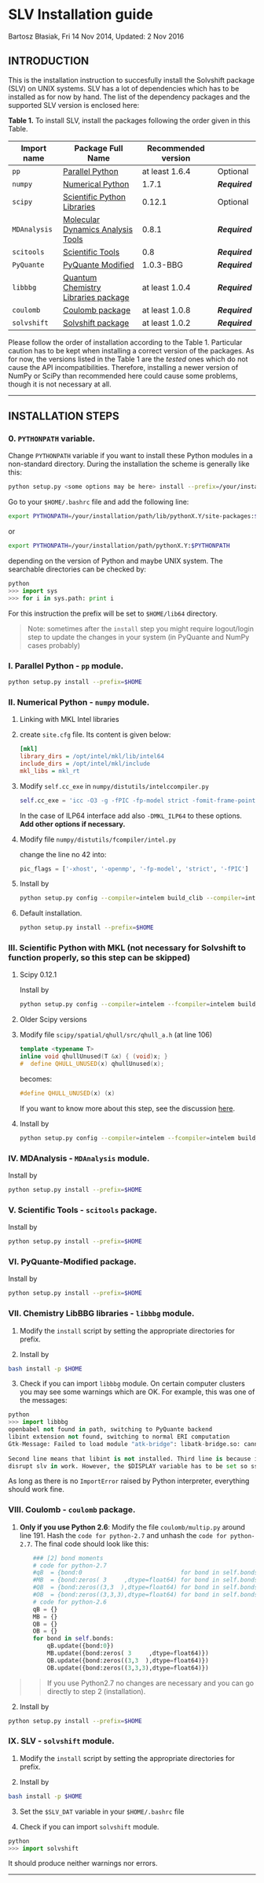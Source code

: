SLV Installation guide
======================

Bartosz Błasiak, Fri 14 Nov 2014, Updated: 2 Nov 2016

INTRODUCTION
------------
 
This is the installation instruction to succesfully install the Solvshift package (SLV) on UNIX systems. 
SLV has a lot of dependencies which has to be installed as for now by hand. 
The list of the dependency packages and the supported SLV version 
is enclosed here:
                                                                                                                
      
**Table 1.** To install SLV, install the packages following the order given in this Table.

| Import name       | Package Full Name                      | Recommended version |                |
| ----------------- | -------------------------------------- | ------------------- | -------------- |
| `pp`              | [Parallel Python]                      | at least 1.6.4      |    Optional    |
| `numpy`           | [Numerical Python]                     | 1.7.1               | **_Required_** |
| `scipy`           | [Scientific Python Libraries]          | 0.12.1              |    Optional    |
| `MDAnalysis`      | [Molecular Dynamics Analysis Tools]    | 0.8.1               | **_Required_** |
| `scitools`        | [Scientific Tools]                     | 0.8                 | **_Required_** |
| `PyQuante`        | [PyQuante Modified]                    | 1.0.3-BBG           | **_Required_** |
| `libbbg`          | [Quantum Chemistry Libraries package]  | at least 1.0.4      | **_Required_** |
| `coulomb`         | [Coulomb package]                      | at least 1.0.8      | **_Required_** |
| `solvshift`       | [Solvshift package]                    | at least 1.0.2      | **_Required_** |
                                                                                                          
Please follow the order of installation according to the Table 1. Particular caution has to be kept 
when installing a correct version of the packages. As for now, the versions listed 
in the Table 1 are the _tested_ ones which do not cause the API incompatibilities. Therefore, 
installing a newer version of NumPy or SciPy than recommended here could cause some problems, though 
it is not necessary at all. 

-----------------------------------------------------------------------------------------------------


INSTALLATION STEPS
------------------

### 0. `PYTHONPATH` variable.

Change `PYTHONPATH` variable if you want to install these Python modules in a non-standard directory. 
During the installation the scheme is generally like this:
                                                                                                     
```bash
python setup.py <some options may be here> install --prefix=/your/installation/path
```
                                                                                                     
Go to your `$HOME/.bashrc` file and add the following line:

```bash                                                                                                     
export PYTHONPATH=/your/installation/path/lib/pythonX.Y/site-packages:$PYTHONPATH
```

or 

```bash
export PYTHONPATH=/your/installation/path/pythonX.Y:$PYTHONPATH
```
depending on the version of Python and maybe UNIX system. 
The searchable directories can be checked by:

```python
python
>>> import sys
>>> for i in sys.path: print i
```

For this instruction the prefix will be set to `$HOME/lib64` directory. 
> Note: sometimes after the `install` step you might require logout/login step to update the changes in your system 
> (in PyQuante and NumPy cases probably)


### I. Parallel Python - `pp` module.

```bash
python setup.py install --prefix=$HOME
```

### II. Numerical Python - `numpy` module.

1. Linking with MKL Intel libraries

  1. create `site.cfg` file. Its content is given below:

     ```cfg
     [mkl]                                                          
     library_dirs = /opt/intel/mkl/lib/intel64
     include_dirs = /opt/intel/mkl/include
     mkl_libs = mkl_rt
     ```
                                                                                                                                   
  2. Modify `self.cc_exe` in `numpy/distutils/intelccompiler.py`

     ```python                                                                                                                              
     self.cc_exe = 'icc -O3 -g -fPIC -fp-model strict -fomit-frame-pointer -openmp -xhost' 
     ```
   
     In the case of ILP64 interface add also `-DMKL_ILP64` to these options. **Add other options if necessary.**
                                                                                                                                   
  3. Modify file `numpy/distutils/fcompiler/intel.py`
                                                                                                                                   
     change the line no 42 into:
     ```python
     pic_flags = ['-xhost', '-openmp', '-fp-model', 'strict', '-fPIC']
     ```
                                                                                                                                   
  4. Install by
     
     ```bash                                                                                                                              
     python setup.py config --compiler=intelem build_clib --compiler=intelem build_ext --compiler=intelem install --prefix=$HOME
     ```
                                                                                                                                         
2. Default installation.
  
   ```bash                                                                                                                                       
   python setup.py install --prefix=$HOME
   ```


### III. Scientific Python with MKL **(not necessary for Solvshift to function properly, so this step can be skipped)**

1. Scipy 0.12.1

   Install by

   ```bash
   python setup.py config --compiler=intelem --fcompiler=intelem build_clib --compiler=intelem --fcompiler=intelem build_ext --compiler=intelem --fcompiler=intelem install --prefix=$HOME
   ```

2. Older Scipy versions

  1. Modify file `scipy/spatial/qhull/src/qhull_a.h` (at line 106)
     ```c++
     template <typename T>                                                                                                                
     inline void qhullUnused(T &x) { (void)x; }
     #  define QHULL_UNUSED(x) qhullUnused(x);
     ```
     becomes:
     ```c++    
     #define QHULL_UNUSED(x) (x)
     ```
         
     If you want to know more about this step, see the discussion [here](http://scipy-user.10969.n7.nabble.com/Building-SciPy-on-Debian-with-Intel-compilers-td1888.html).
                                                                                                                                                                                                     
  2. Install by

     ```bash
     python setup.py config --compiler=intelem --fcompiler=intelem build_clib --compiler=intelem --fcompiler=intelem build_ext --compiler=intelem --fcompiler=intelem install --prefix=$HOME
     ```

### IV. MDAnalysis - `MDAnalysis` module.

Install by
```bash
python setup.py install --prefix=$HOME
```

### V. Scientific Tools - `scitools` package.

Install by
```bash
python setup.py install --prefix=$HOME
```

### VI. PyQuante-Modified package.

Install by
```bash
python setup.py install --prefix=$HOME
```

### VII. Chemistry LibBBG libraries - `libbbg` module.

1. Modify the `install` script by setting the appropriate directories for prefix. 
                                                                                                                             
2. Install by
```bash
bash install -p $HOME
```
                                                                                                                             
3) Check if you can import `libbbg` module. On certain computer clusters you may see some warnings which are OK. For example, 
this was one of the messages:
   
```python
python                                                                                                                          
>>> import libbbg                                                                                                             
openbabel not found in path, switching to PyQuante backend
libint extension not found, switching to normal ERI computation
Gtk-Message: Failed to load module "atk-bridge": libatk-bridge.so: cannot open shared object file: No such file or directory
                                                                                                                             
Second line means that libint is not installed. Third line is because incomplete installation of packages which should not
disrupt slv in work. However, the $DISPLAY variable has to be set so ssh logging has to be done using -XY options!
```

As long as there is no `ImportError` raised by Python interpreter, everything should work fine.

### VIII. Coulomb - `coulomb` package.

1. **Only if you use Python 2.6**: Modify the file `coulomb/multip.py` around line 191.
Hash the `code for python-2.7` and unhash the `code for python-2.7`. 
The final code should look like this:

```python                                                                                      
       ### [2] bond moments
       # code for python-2.7
       #qB  = {bond:0                            for bond in self.bonds}
       #MB  = {bond:zeros( 3     ,dtype=float64) for bond in self.bonds}
       #QB  = {bond:zeros((3,3  ),dtype=float64) for bond in self.bonds}
       #OB  = {bond:zeros((3,3,3),dtype=float64) for bond in self.bonds}
       # code for python-2.6
       qB = {}
       MB = {}
       QB = {}
       OB = {}
       for bond in self.bonds:
           qB.update({bond:0})
           MB.update({bond:zeros( 3     ,dtype=float64)})
           QB.update({bond:zeros((3,3  ),dtype=float64)})
           OB.update({bond:zeros((3,3,3),dtype=float64)})
```
>> If you use Python2.7 no changes are necessary and you can go directly to step 2 (installation).
                                                                                      
2. Install by

```bash
python setup.py install --prefix=$HOME
```

### IX. SLV - `solvshift` module.

1. Modify the `install` script by setting the appropriate directories for prefix.

2. Install by
```bash
bash install -p $HOME
```

3. Set the `$SLV_DAT` variable in your `$HOME/.bashrc` file

4. Check if you can import `solvshift` module.

```python
python
>>> import solvshift
```

It should produce neither warnings nor errors.

----------------------------------------------------------------------------------------------------

[Parallel Python]: http://www.parallelpython.com/
[Numerical Python]: http://www.numpy.org/
[Scientific Python Libraries]: https://www.scipy.org/
[Molecular Dynamics Analysis Tools]: http://www.mdanalysis.org/
[Scientific Tools]: https://pypi.python.org/pypi/SciTools
[PyQuante Modified]: https://github.com/globulion/pyq-mod
[Quantum Chemistry Libraries package]: https://github.com/globulion/libbbg
[Coulomb package]: https://github.com/globulion/clmb
[Solvshift package]: https://github.com/globulion/slv
